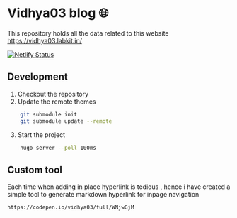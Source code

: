 # Vidhya03 blog 🌐

This repository holds all the data related to this website https://vidhya03.labkit.in/

[![Netlify Status](https://api.netlify.com/api/v1/badges/6af1e3dc-28c4-48a8-80fb-a292421a98e5/deploy-status)](https://app.netlify.com/sites/vidhya03/deploys)

## Development 

1. Checkout the repository
2. Update the remote themes

```sh
    git submodule init
    git submodule update --remote
```
3. Start the project
```sh
    hugo server --poll 100ms
```


## Custom tool 

Each time when adding in place hyperlink is tedious , hence i have created a simple tool to generate markdown hyperlink for inpage navigation

```md
https://codepen.io/vidhya03/full/WNjwGjM
```
